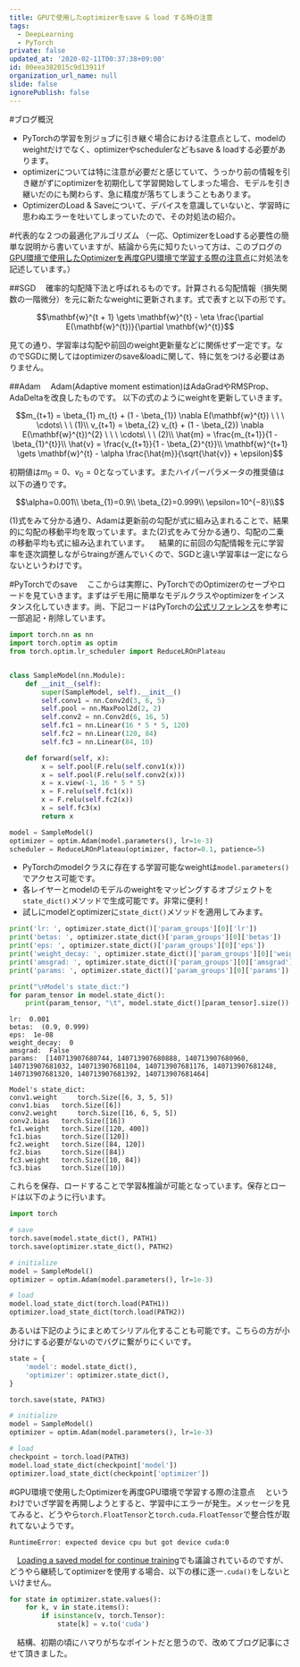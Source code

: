 ```yaml
---
title: GPUで使用したoptimizerをsave & load する時の注意
tags:
  - DeepLearning
  - PyTorch
private: false
updated_at: '2020-02-11T00:37:38+09:00'
id: 00eea382015c9d13911f
organization_url_name: null
slide: false
ignorePublish: false
---
```

#ブログ概況
- PyTorchの学習を別ジョブに引き継ぐ場合における注意点として、modelのweightだけでなく、optimizerやschedulerなどもsave & loadする必要があります。
- optimizerについては特に注意が必要だと感じていて、うっかり前の情報を引き継がずにoptimizerを初期化して学習開始してしまった場合、モデルを引き継いだのにも関わらす、急に精度が落ちてしまうこともあります。
- OptimizerのLoad & Saveについて、デバイスを意識していないと、学習時に思わぬエラーを吐いてしまっていたので、その対処法の紹介。

#代表的な２つの最適化アルゴリズム
 （一応、OptimizerをLoadする必要性の簡単な説明から書いていますが、結論から先に知りたいって方は、このブログの[GPU環境で使用したOptimizerを再度GPU環境で学習する際の注意点](#gpu環境で使用したoptimizerを再度gpu環境で学習する際の注意点)に対処法を記述しています。）

##SGD
　確率的勾配降下法と呼ばれるものです。計算される勾配情報（損失関数の一階微分）を元に新たなweightに更新されます。式で表すと以下の形です。

```math
\mathbf{w}^{t + 1} \gets \mathbf{w}^{t} - \eta \frac{\partial E(\mathbf{w}^{t})}{\partial \mathbf{w}^{t}}
```

見ての通り、学習率は勾配や前回のweight更新量などに関係せず一定です。なのでSGDに関してはoptimizerのsave&loadに関して、特に気をつける必要はありません。

##Adam
　Adam(Adaptive moment estimation)はAdaGradやRMSProp、AdaDeltaを改良したものです。
以下の式のようにweightを更新していきます。

```math
m_{t+1} = \beta_{1} m_{t} + (1 - \beta_{1}) \nabla E(\mathbf{w}^{t}) \ \ \ \cdots\ \ \ (1)\\
v_{t+1} = \beta_{2} v_{t} + (1 - \beta_{2}) \nabla E(\mathbf{w}^{t})^{2} \ \ \ \cdots\ \ \ (2)\\
\hat{m} = \frac{m_{t+1}}{1 - \beta_{1}^{t}}\\
\hat{v} = \frac{v_{t+1}}{1 - \beta_{2}^{t}}\\
\mathbf{w}^{t+1} \gets \mathbf{w}^{t} - \alpha \frac{\hat{m}}{\sqrt{\hat{v}} + \epsilon}
```

初期値は$m_0=0$、$\nu_0=0$となっています。またハイパーパラメータの推奨値は以下の通りです。

```math
\alpha=0.001\\
\beta_{1}=0.9\\
\beta_{2}=0.999\\
\epsilon=10^{−8}\\
```

(1)式をみて分かる通り、Adamは更新前の勾配が式に組み込まれることで、結果的に勾配の移動平均を取っています。また(2)式をみて分かる通り、勾配の二乗の移動平均も式に組み込まれています。
　結果的に前回の勾配情報を元に学習率を逐次調整しながらtraingが進んでいくので、SGDと違い学習率は一定にならないというわけです。

#PyTorchでのsave
　ここからは実際に、PyTorchでのOptimizerのセーブやロードを見ていきます。まずはデモ用に簡単なモデルクラスやoptimizerをインスタンス化していきます。尚、下記コードはPyTorchの[公式リファレンス](https://pytorch.org/tutorials/beginner/saving_loading_models.html)を参考に一部追記・削除しています。

```python
import torch.nn as nn
import torch.optim as optim
from torch.optim.lr_scheduler import ReduceLROnPlateau


class SampleModel(nn.Module):
    def __init__(self):
        super(SampleModel, self).__init__()
        self.conv1 = nn.Conv2d(3, 6, 5)
        self.pool = nn.MaxPool2d(2, 2)
        self.conv2 = nn.Conv2d(6, 16, 5)
        self.fc1 = nn.Linear(16 * 5 * 5, 120)
        self.fc2 = nn.Linear(120, 84)
        self.fc3 = nn.Linear(84, 10)

    def forward(self, x):
        x = self.pool(F.relu(self.conv1(x)))
        x = self.pool(F.relu(self.conv2(x)))
        x = x.view(-1, 16 * 5 * 5)
        x = F.relu(self.fc1(x))
        x = F.relu(self.fc2(x))
        x = self.fc3(x)
        return x

model = SampleModel()
optimizer = optim.Adam(model.parameters(), lr=1e-3)
scheduler = ReduceLROnPlateau(optimizer, factor=0.1, patience=5)
```

- PyTorchのmodelクラスに存在する学習可能なweightは`model.parameters()`でアクセス可能です。
- 各レイヤーとmodelのモデルのweightをマッピングするオブジェクトを`state_dict()`メソッドで生成可能です。非常に便利！
- 試しにmodelとoptimizerに`state_dict()`メソッドを適用してみます。

```python
print('lr: ', optimizer.state_dict()['param_groups'][0]['lr'])
print('betas: ', optimizer.state_dict()['param_groups'][0]['betas'])
print('eps: ', optimizer.state_dict()['param_groups'][0]['eps'])
print('weight_decay: ', optimizer.state_dict()['param_groups'][0]['weight_decay'])
print('amsgrad: ', optimizer.state_dict()['param_groups'][0]['amsgrad'])
print('params: ', optimizer.state_dict()['param_groups'][0]['params'])

print("\nModel's state_dict:")
for param_tensor in model.state_dict():
    print(param_tensor, "\t", model.state_dict()[param_tensor].size())
```

```text:Out
lr:  0.001
betas:  (0.9, 0.999)
eps:  1e-08
weight_decay:  0
amsgrad:  False
params:  [140713907680744, 140713907680888, 140713907680960, 140713907681032, 140713907681104, 140713907681176, 140713907681248, 140713907681320, 140713907681392, 140713907681464]

Model's state_dict:
conv1.weight 	 torch.Size([6, 3, 5, 5])
conv1.bias 	 torch.Size([6])
conv2.weight 	 torch.Size([16, 6, 5, 5])
conv2.bias 	 torch.Size([16])
fc1.weight 	 torch.Size([120, 400])
fc1.bias 	 torch.Size([120])
fc2.weight 	 torch.Size([84, 120])
fc2.bias 	 torch.Size([84])
fc3.weight 	 torch.Size([10, 84])
fc3.bias 	 torch.Size([10])
```

これらを保存、ロードすることで学習&推論が可能となっています。保存とロードは以下のように行います。

```python
import torch

# save
torch.save(model.state_dict(), PATH1)
torch.save(optimizer.state_dict(), PATH2)

# initialize
model = SampleModel()
optimizer = optim.Adam(model.parameters(), lr=1e-3)

# load
model.load_state_dict(torch.load(PATH1))
optimizer.load_state_dict(torch.load(PATH2))
```

あるいは下記のようにまとめてシリアル化することも可能です。こちらの方が小分けにする必要がないのでバグに繋がりにくいです。

```python
state = {
    'model': model.state_dict(),
    'optimizer': optimizer.state_dict(),
}

torch.save(state, PATH3)

# initialize
model = SampleModel()
optimizer = optim.Adam(model.parameters(), lr=1e-3)

# load
checkpoint = torch.load(PATH3)
model.load_state_dict(checkpoint['model'])
optimizer.load_state_dict(checkpoint['optimizer'])
```

#GPU環境で使用したOptimizerを再度GPU環境で学習する際の注意点
　というわけでいざ学習を再開しようとすると、学習中にエラーが発生。メッセージを見てみると、どうやら`torch.FloatTensor`と`torch.cuda.FloatTensor`で整合性が取れてないようです。

```text:ErrorMessage
RuntimeError: expected device cpu but got device cuda:0
```

　[Loading a saved model for continue training](https://discuss.pytorch.org/t/loading-a-saved-model-for-continue-training/17244/2)でも議論されているのですが、どうやら継続してoptimizerを使用する場合、以下の様に逐一`.cuda()`をしないといけません。

```python
for state in optimizer.state.values():
    for k, v in state.items():
        if isinstance(v, torch.Tensor):
            state[k] = v.to('cuda')
```

　結構、初期の頃にハマりがちなポイントだと思うので、改めてブログ記事にさせて頂きました。
